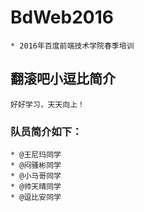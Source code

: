 # BdWeb2016
	* 2016年百度前端技术学院春季培训


## 翻滚吧小逗比简介

	好好学习，天天向上！


### 队员简介如下：
	* @王尼玛同学
	* @闷骚彬同学
	* @小马哥同学
	* @帅天晴同学
	* @逗比安同学
